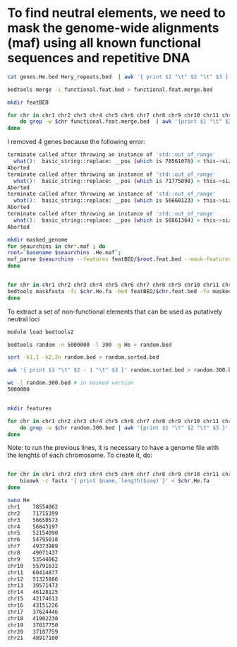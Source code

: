 # To find neutral elements, we need to mask the genome-wide alignments (maf) using all known functional sequences and repetitive DNA

```bash
cat genes.He.bed Hery_repeats.bed  | awk '{ print $1 "\t" $2 "\t" $3 }'  | sort -k1,1V -k2,2n >  functional.feat.bed

bedtools merge -i functional.feat.bed > functional.feat.merge.bed

mkdir featBED

for chr in chr1 chr2 chr3 chr4 chr5 chr6 chr7 chr8 chr9 chr10 chr11 chr12 chr13 chr14 chr15 chr16 chr17 chr18 chr19 chr20 chr21 ; 
	do grep -w $chr functional.feat.merge.bed  | awk '{print $1 "\t" $2 "\t" $3 }' > featBED/$chr.feat.bed; 
done

```

I removed 4 genes because the following error:

```bash
terminate called after throwing an instance of 'std::out_of_range'
  what():  basic_string::replace: __pos (which is 78561070) > this->size() (which is 78556103)
Aborted
terminate called after throwing an instance of 'std::out_of_range'
  what():  basic_string::replace: __pos (which is 71775098) > this->size() (which is 71715399)
Aborted
terminate called after throwing an instance of 'std::out_of_range'
  what():  basic_string::replace: __pos (which is 56660123) > this->size() (which is 56654506)
Aborted
terminate called after throwing an instance of 'std::out_of_range'
  what():  basic_string::replace: __pos (which is 56861364) > this->size() (which is 56843197)
Aborted

```


```bash
mkdir masked_genome
for seaurchins in chr*.maf ; do
root=`basename $seaurchins .He.maf`;
maf_parse $seaurchins --features featBED/$root.feat.bed --mask-features He,Ht,Lv > masked_genome/$root.masked.maf;   
done


for chr in chr1 chr2 chr3 chr4 chr5 chr6 chr7 chr8 chr9 chr10 chr11 chr12 chr13 chr14 chr15 chr16 chr17 chr18 chr19 chr20 chr21; do
bedtools maskfasta -fi $chr.He.fa -bed featBED/$chr.feat.bed -fo masked_genome/$chr.masked.fa;
done 


```


To extract a set of non-functional elements that can be used as  putatively neutral loci


```bash
module load bedtools2

bedtools random -n 5000000 -l 300 -g He > random.bed

sort -k1,1 -k2,2n random.bed > random.sorted.bed

awk '{ print $1 "\t" $2 - 1 "\t" $3 }' random.sorted.bed > random.300.bed 

wc -l random.300.bed # in masked version
5000000 


mkdir features

for chr in chr1 chr2 chr3 chr4 chr5 chr6 chr7 chr8 chr9 chr10 chr11 chr12 chr13 chr14 chr15 chr16 chr17 chr18 chr19 chr20 chr21 ; 
	do grep -w $chr random.300.bed | awk '{print $1 "\t" $2 "\t" $3 }' | sort -k1,1 -k2,2 -V > features/$chr.feat.bed; 
done

```

Note: to run the previous lines, it is necessary to have a genome file with the lenghts of each chromosome. To create it, do:

```bash

for chr in chr1 chr2 chr3 chr4 chr5 chr6 chr7 chr8 chr9 chr10 chr11 chr12 chr13 chr14 chr15 chr16 chr17 chr18 chr19 chr20 chr21; do
	bioawk -c fastx '{ print $name, length($seq) }' < $chr.He.fa
done

nano He
chr1	78554062
chr2	71715399
chr3	56650573
chr4	56843197
chr5	52154090
chr6	54795018
chr7	49373989
chr8	49071437
chr9	53544062
chr10	55791632
chr11	60414877
chr12	51325886
chr13	39571473
chr14	46128125
chr15	42174613
chr16	43151226
chr17	37624446
chr18	41902230
chr19	37017750
chr20	37187759
chr21	48917100


```




